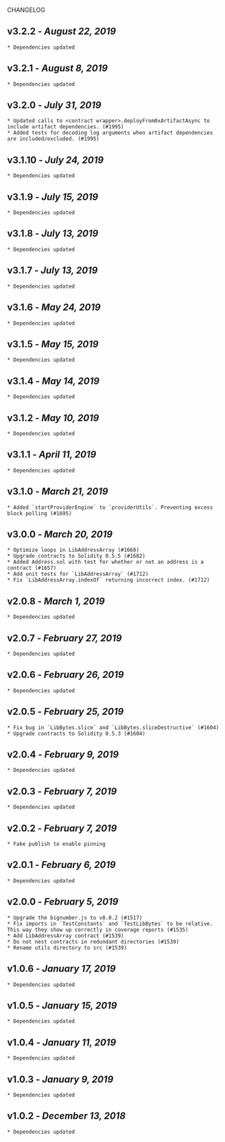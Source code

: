 <!--
changelogUtils.file is auto-generated using the monorepo-scripts package. Don't edit directly.
Edit the package's CHANGELOG.json file only.
-->

CHANGELOG

## v3.2.2 - _August 22, 2019_

    * Dependencies updated

## v3.2.1 - _August 8, 2019_

    * Dependencies updated

## v3.2.0 - _July 31, 2019_

    * Updated calls to <contract wrapper>.deployFrom0xArtifactAsync to include artifact dependencies. (#1995)
    * Added tests for decoding log arguments when artifact dependencies are included/excluded. (#1995)

## v3.1.10 - _July 24, 2019_

    * Dependencies updated

## v3.1.9 - _July 15, 2019_

    * Dependencies updated

## v3.1.8 - _July 13, 2019_

    * Dependencies updated

## v3.1.7 - _July 13, 2019_

    * Dependencies updated

## v3.1.6 - _May 24, 2019_

    * Dependencies updated

## v3.1.5 - _May 15, 2019_

    * Dependencies updated

## v3.1.4 - _May 14, 2019_

    * Dependencies updated

## v3.1.2 - _May 10, 2019_

    * Dependencies updated

## v3.1.1 - _April 11, 2019_

    * Dependencies updated

## v3.1.0 - _March 21, 2019_

    * Added `startProviderEngine` to `providerUtils`. Preventing excess block polling (#1695)

## v3.0.0 - _March 20, 2019_

    * Optimize loops in LibAddressArray (#1668)
    * Upgrade contracts to Solidity 0.5.5 (#1682)
    * Added Address.sol with test for whether or not an address is a contract (#1657)
    * Add unit tests for `LibAddressArray` (#1712)
    * Fix `LibAddressArray.indexOf` returning incorrect index. (#1712)

## v2.0.8 - _March 1, 2019_

    * Dependencies updated

## v2.0.7 - _February 27, 2019_

    * Dependencies updated

## v2.0.6 - _February 26, 2019_

    * Dependencies updated

## v2.0.5 - _February 25, 2019_

    * Fix bug in `LibBytes.slice` and `LibBytes.sliceDestructive` (#1604)
    * Upgrade contracts to Solidity 0.5.3 (#1604)

## v2.0.4 - _February 9, 2019_

    * Dependencies updated

## v2.0.3 - _February 7, 2019_

    * Dependencies updated

## v2.0.2 - _February 7, 2019_

    * Fake publish to enable pinning

## v2.0.1 - _February 6, 2019_

    * Dependencies updated

## v2.0.0 - _February 5, 2019_

    * Upgrade the bignumber.js to v8.0.2 (#1517)
    * Fix imports in `TestConstants` and `TestLibBytes` to be relative. This way they show up correctly in coverage reports (#1535)
    * Add LibAddressArray contract (#1539)
    * Do not nest contracts in redundant directories (#1539)
    * Rename utils directory to src (#1539)

## v1.0.6 - _January 17, 2019_

    * Dependencies updated

## v1.0.5 - _January 15, 2019_

    * Dependencies updated

## v1.0.4 - _January 11, 2019_

    * Dependencies updated

## v1.0.3 - _January 9, 2019_

    * Dependencies updated

## v1.0.2 - _December 13, 2018_

    * Dependencies updated

